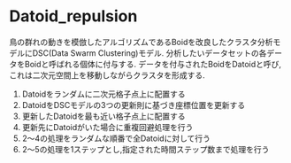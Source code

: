 # Datoid_repulsion

鳥の群れの動きを模倣したアルゴリズムであるBoidを改良したクラスタ分析モデルにDSC(Data Swarm Clustering)モデル. 分析したいデータセットの各データをBoidと呼ばれる個体に付与する. データを付与されたBoidをDatoidと呼び, これは二次元空間上を移動しながらクラスタを形成する.

1. Datoidをランダムに二次元格子点上に配置する
2. DatoidをDSCモデルの3つの更新則に基づき座標位置を更新する
3. 更新したDatoidを最も近い格子点上に配置する
4. 更新先にDatoidがいた場合に重複回避処理を行う
5. 2～4の処理をランダムな順番で全Datoidに対して行う
6. 2～5の処理を1ステップとし,指定された時間ステップ数まで処理を行う
